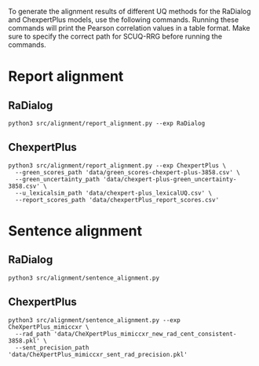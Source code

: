 To generate the alignment results of different UQ methods for the RaDialog and ChexpertPlus models, use the following commands. Running these commands will print the Pearson correlation values in a table format. Make sure to specify the correct path for SCUQ-RRG before running the commands.

# Report alignment

## RaDialog
```shell
python3 src/alignment/report_alignment.py --exp RaDialog
```

## ChexpertPlus
```shell
python3 src/alignment/report_alignment.py --exp ChexpertPlus \
  --green_scores_path 'data/green_scores-chexpert-plus-3858.csv' \
  --green_uncertainty_path 'data/chexpert-plus-green_uncertainty-3858.csv' \
  --u_lexicalsim_path 'data/chexpert-plus_lexicalUQ.csv' \
  --report_scores_path 'data/chexpertPlus_report_scores.csv'
```

# Sentence alignment

## RaDialog
```shell
python3 src/alignment/sentence_alignment.py
```


## ChexpertPlus

```shell
python3 src/alignment/sentence_alignment.py --exp CheXpertPlus_mimiccxr \
  --rad_path 'data/CheXpertPlus_mimiccxr_new_rad_cent_consistent-3858.pkl' \
  --sent_precision_path 'data/CheXpertPlus_mimiccxr_sent_rad_precision.pkl'
```